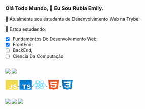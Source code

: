 ### Olá Todo Mundo, 👋 Eu Sou Rubia Emily.

💚 Atualmente sou estudante de Desenvolvimento Web na Trybe;

🌱 Estou estudando:
 - [x] Fundamentos Do Desenvolvimento Web;
 - [x] FrontEnd;
 - [ ] BackEnd;
 - [ ] Ciencia Da Computação.
 ##
 <div>
 <a href="https://github.com/rubiaemilly29">
  <img height="150em" src="https://github-readme-stats.vercel.app/api?username=rubiaemilly29&show_icons=true&theme=nightowl&include_all_commits=true&count_private=true"/>
  <img height="150em" src="https://github-readme-stats.vercel.app/api/top-langs/?username=rubiaemilly29&layout=compact&langs_count=7&theme=nightowl"/>
</div>
 <div style="display: inline_block"><br>
  <img align="center" alt="Js" height="30" width="40" src="https://raw.githubusercontent.com/devicons/devicon/master/icons/javascript/javascript-plain.svg">
  <img align="center" alt="Ts" height="30" width="40" src="https://raw.githubusercontent.com/devicons/devicon/master/icons/typescript/typescript-plain.svg">
  <img align="center" alt="React" height="30" width="40" src="https://raw.githubusercontent.com/devicons/devicon/master/icons/react/react-original.svg">
  <img align="center" alt="HTML" height="30" width="40" src="https://raw.githubusercontent.com/devicons/devicon/master/icons/html5/html5-original.svg">
  <img align="center" alt="CSS" height="30" width="40" src="https://raw.githubusercontent.com/devicons/devicon/master/icons/css3/css3-original.svg">
</div>
 
 ##
  
  <div> 
  <a href="https://rubiaemilly29.github.io/Portifolio/" target="_blank"><img src="https://img.shields.io/badge/-Portfolio-purple?style=for-the-badge&logoColor=white" target="_blank"></a>
  <a href = "mailto:rubiaemilly29@gmail.com" target="_blank" ><img src="https://img.shields.io/badge/-Gmail-%23333?style=for-the-badge&logo=gmail&logoColor=white" target="_blank"></a>
  <a href="https://www.linkedin.com/in/rubiaemily/" target="_blank"><img src="https://img.shields.io/badge/-LinkedIn-%230077B5?style=for-the-badge&logo=linkedin&logoColor=white" target="_blank"></a> 
 
</div>
